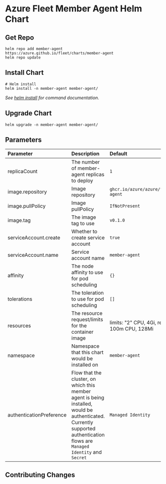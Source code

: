 # Azure Fleet Member Agent Helm Chart

## Get Repo

```console
helm repo add member-agent https://azure.github.io/fleet/charts/member-agent
helm repo update
```

## Install Chart

```console
# Helm install
helm install -n member-agent member-agent/
```

_See [helm install](https://helm.sh/docs/helm/helm_install/) for command documentation._

## Upgrade Chart

```console
helm upgrade -n member-agent member-agent/
```

## Parameters

| Parameter                | Description                                                                                                                                                                | Default                                         |
|:-------------------------|:---------------------------------------------------------------------------------------------------------------------------------------------------------------------------|:------------------------------------------------|
| replicaCount             | The number of member-agent replicas to deploy                                                                                                                              | `1`                                             |
| image.repository         | Image repository                                                                                                                                                           | `ghcr.io/azure/azure/fleet/member-agent`        |
| image.pullPolicy         | Image pullPolicy                                                                                                                                                           | `IfNotPresent`                                  |
| image.tag                | The image tag to use                                                                                                                                                       | `v0.1.0`                                        |
| serviceAccount.create    | Whether to create service account                                                                                                                                          | `true`                                          |
| serviceAccount.name      | Service account name                                                                                                                                                       | `member-agent`                                  |
| affinity                 | The node affinity to use for pod scheduling                                                                                                                                | `{}`                                            |
| tolerations              | The toleration to use for pod scheduling                                                                                                                                   | `[]`                                            |
| resources                | The resource request/limits for the container image                                                                                                                        | limits: "2" CPU, 4Gi, requests: 100m CPU, 128Mi |
| namespace                | Namespace that this chart would be installed on                                                                                                                            | `member-agent`                                  |
| authenticationPreference | Flow that the cluster, on which this member agent is being installed, would be authenticated. Currently supported authentication flows are `Managed Identity` and `Secret` | `Managed Identity`                              |

## Contributing Changes
